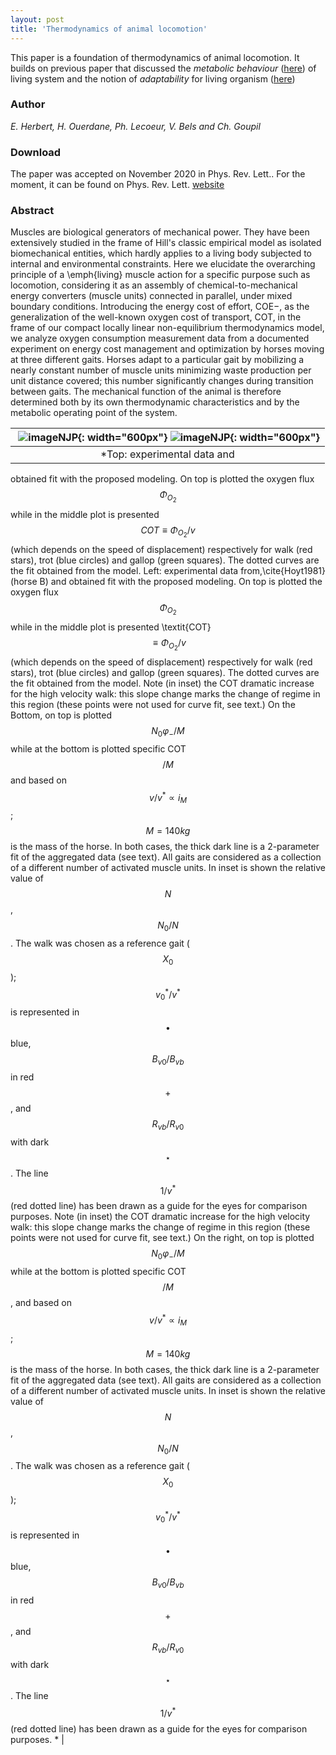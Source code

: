 ```yaml
---
layout: post
title: 'Thermodynamics of animal locomotion'
---
```


This paper is a foundation of thermodynamics of animal locomotion. It builds on previous paper that discussed the *metabolic behaviour* ([here](/2019/02/01/Thermodynamics-of-metabolic-energy-conversion-under-muscle-load/)) of living system and the notion of *adaptability* for living organism ([here](/2020/01/01/Adapted-or-Adaptable/))



### Author

*E. Herbert, H. Ouerdane, Ph. Lecoeur, V. Bels and Ch. Goupil*

### Download

The paper was accepted on November 2020 in Phys. Rev. Lett.. For the moment, it can be found on Phys. Rev. Lett. [website](https://journals.aps.org/prl/abstract/10.1103/PhysRevLett.125.228102)

### Abstract

Muscles are biological generators of mechanical power. They have been extensively studied in the frame of Hill's classic empirical model as isolated biomechanical entities, which hardly applies to a living body subjected to internal and environmental constraints. Here we elucidate the overarching principle of a \emph{living} muscle action for a specific purpose such as locomotion, considering it as an assembly of chemical-to-mechanical energy converters (muscle units) connected in parallel, under mixed boundary conditions. Introducing the energy cost of effort, COE−, as the generalization of the well-known oxygen cost of transport, COT, in the frame of our compact locally linear non-equilibrium thermodynamics model, we analyze oxygen consumption measurement data from a documented experiment on energy cost management and optimization by horses moving at three different gaits. Horses adapt to a particular gait by mobilizing a nearly constant number of muscle units minimizing waste production per unit distance covered; this number significantly changes during transition between gaits. The mechanical function of the animal is therefore determined both by its own thermodynamic characteristics and by the metabolic operating point of the system. 

| ![imageNJP](/images/cheval2.png){: width="600px"} ![imageNJP](/images/cheval3.jpg){: width="600px"} |
|:--:| 
| *Top: experimental data and 
obtained fit with the proposed modeling. 
On top is plotted the oxygen flux $$\Phi_{O_{2}}$$ 
while in the middle plot is presented $$COT \equiv \Phi_{O_ {2}}/v$$ (which depends on the speed of displacement) respectively for walk (red stars), trot (blue circles) and gallop (green squares). 
The dotted curves are the fit obtained from the model. 
Left: experimental data from\,\cite{Hoyt1981} (horse B) and 
obtained fit with the proposed modeling. 
On top is plotted the oxygen flux $$\Phi_{O_{2}}$$ 
while in the middle plot is presented \textit{COT}$$ \equiv \Phi_{O_ {2}}/v$$ (which depends on the speed of displacement) respectively for walk (red stars), trot (blue circles) and gallop (green squares). 
The dotted curves are the fit obtained from the model. 
Note (in inset) the COT dramatic increase for the high velocity walk: this slope change marks the change of regime in this region (these points were not used for curve fit, see text.)
On the Bottom, on top is plotted $$N_0\varphi_{-}/M $$ while at the bottom is plotted specific COT$$/M$$ and based on $$v/v^{*} \propto i_M$$;  $$M = 140kg $$ is the mass of the horse. In both cases, the thick dark line is a 2-parameter fit of the aggregated data (see text). All gaits are considered as a collection of a different number of activated muscle units. 
In inset is shown the relative value of $$N$$, $${N_0}/{N}$$. 
The walk was chosen as a reference gait ($$X_ {0}$$); $${v_ {0}^{*}}/{v^{*}}$$ is represented 
in $$\bullet$$ blue, $${B_{v0}}/{B_{vb}}$$ in red $$+$$, and 
$${R_ {vb}}/{R_ {v0}}$$ with dark $$\star$$. 
The line $$1/v^{*}$$ (red dotted line) has been drawn as a guide for the eyes for comparison purposes.
Note (in inset) the COT dramatic increase for the high velocity walk: this slope change marks the change of regime in this region (these points were not used for curve fit, see text.)
On the right, on top is plotted $$N_0\varphi_{-}/M $$ while at the bottom is plotted specific COT$$/M$$,   and based on $$v/v^{*} \propto i_M$$;  $$M = 140kg $$ is the mass of the horse. In both cases, the thick dark line is a 2-parameter fit of the aggregated data (see text). All gaits are considered as a collection of a different number of activated muscle units. 
In inset is shown the relative value of $$N$$, $${N_0}/{N}$$. 
The walk was chosen as a reference gait ($$X_ {0}$$); $${v_ {0}^{*}}/{v^{*}}$$ is represented 
in $$\bullet$$ blue, $${B_{v0}}/{B_{vb}}$$ in red $$+$$, and 
$${R_ {vb}}/{R_ {v0}}$$ with dark $$\star$$. 
The line $$1/v^{*}$$ (red dotted line) has been drawn as a guide for the eyes for comparison purposes. * |

